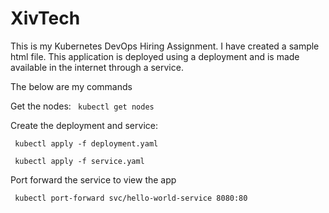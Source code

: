 # XivTech
This is my Kubernetes DevOps Hiring Assignment. I have created a sample html file. This application is deployed using a deployment and is made available in the internet through a service.

The below are my commands

Get the nodes: 
``` kubectl get nodes```

Create the deployment and service:

``` kubectl apply -f deployment.yaml```

``` kubectl apply -f service.yaml```

Port forward the service to view the app

``` kubectl port-forward svc/hello-world-service 8080:80```
